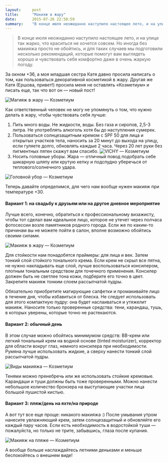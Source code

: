 ```yaml
---
layout:     post
title:      "Макияж в жару"
date:       2015-07-26 22:50:59
summary:    "В конце июля неожиданно наступило настоящее лето, и на улице так жарко, что краситься не хочется совсем. Но иногда без макияжа просто не обойтись, и для таких случаев мы подготовили несколько рекомендаций, которые помогут вам выглядеть хорошо и чувствовать себя комфортно даже в очень жаркую погоду."
---
```


> В конце июля неожиданно наступило настоящее лето, и на улице так жарко, что краситься не хочется совсем. Но иногда без макияжа просто не обойтись, и для таких случаев мы подготовили несколько рекомендаций, которые помогут вам выглядеть хорошо и чувствовать себя комфортно даже в очень жаркую погоду.

За окном +36, а моя младшая сестра Катя давно просила написать о том, как пользоваться декоративной косметикой в жару. Другая же Катя (Ершова, привет!) просила меня не оставлять «Козметиум» и писать еще, так что вот он — новый пост!

![Магияж в жару — Козметиум](https://dl.dropboxusercontent.com/u/4402725/kozmetium/2015-07-26/1.jpg)

Как ответственный человек не могу не упомянуть о том, что нужно делать в жару, чтобы чувствовать себя лучше:

1. Пить много воды. Не жидкости, воды. Без газа и сиропов, 2,5-3 литра. Не употреблять алкоголь хотя бы до наступления сумерек.
2. Пользоваться солнцезащитным кремом с SPF 50 для лица и открытых участков тела, наносить за 20 минут до выхода на улицу, если гуляете долго, обновлять каждые 2 часа. Через 20 лет руки без пигментных пятен скажут вам спасибо. <img src="https://dl.dropboxusercontent.com/u/4402725/kozmetium/2015-07-26/2.jpg" alt="VICHY — Козметиум">
3. Носить головные уборы. Жара — отличный повод подобрать себе шикарную шляпу или крутую кепку и подспудно уберечься от теплового/солнечного удара.

<img src="https://dl.dropboxusercontent.com/u/4402725/kozmetium/2015-07-26/3.jpg" alt="Головной убор — Козметиум">

Теперь давайте определимся, для чего нам вообще нужен макияж при температуре +30. 

#### Вариант 1: на свадьбу к друзьям или на другое дневное мероприятие

Лучше всего, конечно, обратиться к профессиональному визажисту, чтобы тот сделал вам идеальное лицо, которое не утечет через полчаса фотосессии возле памятников родного города. Если же по каким-то причинам вы не можете пойти в салон, вполне возможно обойтись своими силами. 

![Макияж в жару — Козметиум](https://dl.dropboxusercontent.com/u/4402725/kozmetium/2015-07-26/4.jpg)

Для стойкости нам понадобятся праймеры: для лица и век. Затем тонкий слой стойкого тонального крема. Если крем не скрыл все пятна, не нужно накладывать еще слой, лучше воспользоваться консилером, плотным тональным средством для точечного применения. Консилер должен быть не светлее тона кожи, подберите его точно в цвет. Закрепите макияж тонким слоем рассыпчатой пудры.

Обязательно приобретите матирующие салфетки и промакивайте лицо в течение дня, чтобы избавиться от блеска. Не следует использовать для этого компактную пудру: она будет наслаиваться и утяжелит макияж.
Наносите только проверенные средства: тени, карандаш, тушь, в которых уверены, которые точно не растекаются. 

#### Вариант 2: обычный день

В этом случае можно обойтись минимумом средств: BB-крем или легкий тональный крем на водной основе (tinted moisturizer), корректор для области вокруг глаз, немного консилера при необходимости. Румяна лучше использовать жидкие, а сверху нанести тонкий слой рассыпчатой пудры. 

<img src="https://dl.dropboxusercontent.com/u/4402725/kozmetium/2015-07-26/5.jpg" alt="Виды макияжа — Козметиум">

Тенями можно пренебречь или же использовать стойкие кремовые. Карандаши и туши должны быть тоже проверенными. Можно нанести небольшое количество бронзера на выступающие участки лица большой пушистой кистью.

#### Вариант 3: пляж/день на яхте/на природе

А вот тут все еще проще: никакого макияжа :) После умывания утром нанесите увлажняющий крем, затем солнцезащитный и обновляйте его каждый пару часов. Если есть необходимость в водостойкой туши — пожалуйста, но только не трите, забывшись, глаза после купания.

<img src="https://dl.dropboxusercontent.com/u/4402725/kozmetium/2015-07-26/6.jpg" alt="Макияж на пляже — Козметиум">

А вообще больше наслаждайтесь летними деньками и меньше беспокойтесь о внешнем виде!